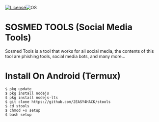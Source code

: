 
[![License](https://img.shields.io/badge/License-MIT-blue.svg?style=flat-square)](https://github.com/2EASY4HACK/stools/blob/master/LICENSE)![OS](https://img.shields.io/badge/Tested%20On-Linux%20|%20Android-yellowgreen.svg?style=flat-square)
# SOSMED TOOLS (Social Media Tools)
Sosmed Tools is a tool that works for all social media, the contents of this tool are phishing tools, social media bots, and many more...
# Install On Android (Termux)
```
$ pkg update
$ pkg install nodejs
$ pkg install nodejs-lts
$ git clone https://github.com/2EASY4HACK/stools
$ cd stools
$ chmod +x setup
$ bash setup
```

